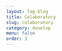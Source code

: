 ```yaml
---
layout: tag-blog
title: Colaboratory
slug: colaboratory
category: develop
menu: false
order: 3
---
```

